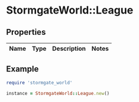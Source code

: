 # StormgateWorld::League

## Properties

| Name | Type | Description | Notes |
| ---- | ---- | ----------- | ----- |

## Example

```ruby
require 'stormgate_world'

instance = StormgateWorld::League.new()
```

